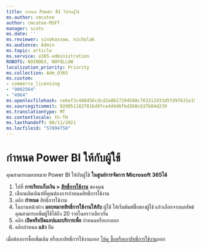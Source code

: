 ```yaml
---
title: กําหนด Power BI ให้กับผู้ใช้
ms.author: cmcatee
author: cmcatee-MSFT
manager: scotv
ms.date: ''
ms.reviewer: sinakassaw, nicholak
ms.audience: Admin
ms.topic: article
ms.service: o365-administration
ROBOTS: NOINDEX, NOFOLLOW
localization_priority: Priority
ms.collection: Adm_O365
ms.custom:
- commerce_licensing
- "9002564"
- "4964"
ms.openlocfilehash: ce6ef3c408456cdcd2a8627294508c703212d33d5fd97631e1529e3f05e91bdc
ms.sourcegitcommit: 920051182781bd97ce4d4d6fbd268cb37b84d239
ms.translationtype: MT
ms.contentlocale: th-TH
ms.lasthandoff: 08/11/2021
ms.locfileid: "57894758"
---
```

# <a name="assign-power-bi-to-users"></a>กําหนด Power BI ให้กับผู้ใช้

คุณสามารถมอบหมาย Power BI ให้กับผู้ใช้ **ในศูนย์การจัดการ Microsoft 365ได้**  

1. ไปที่ **การเรียกเก็บเงิน > [สิทธิ์การใช้งาน](https://go.microsoft.com/fwlink/p/?linkid=842264)** ของคุณ
2. เลือกผลิตภัณฑ์ที่คุณต้องการกําหนดสิทธิ์การใช้งาน
3. คลิก **กําหนด** สิทธิ์การใช้งาน
4. ในบานหน้าต่าง **มอบหมายสิทธิ์การใช้งานให้กับ** ผู้ใช้ ให้เริ่มพิมพ์ชื่อของผู้ใช้ แล้วเลือกจากผลลัพธ์ คุณสามารถเพิ่มผู้ใช้ได้ถึง 20 รายในคราวเดียวกัน
5. คลิก **เปิดหรือปิดแอปและบริการเพื่อ** กําหนดหรือเอาออก
6. คลิกกําหนด **แล้ว** ปิด

เมื่อต้องการซื้อเพิ่มเติม หรือเอาสิทธิ์การใช้งานออก [ให้ดู ซื้อหรือเอาสิทธิ์การใช้งาน](https://docs.microsoft.com/microsoft-365/commerce/licenses/buy-licenses#buy-or-remove-licenses-for-your-business-subscription)ออก